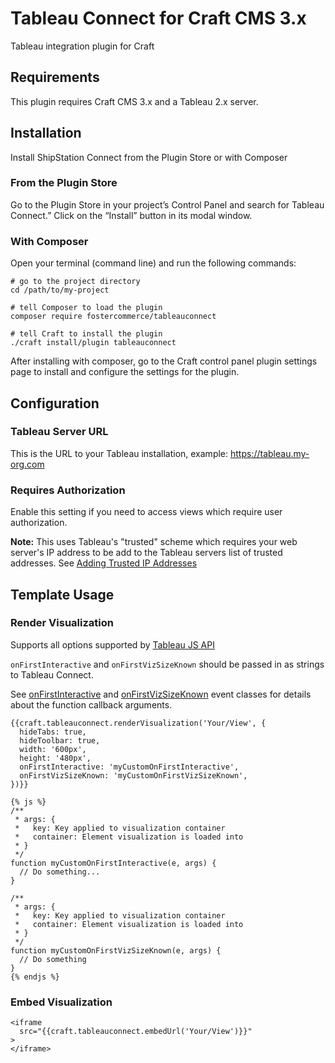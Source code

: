 # Tableau Connect for Craft CMS 3.x

Tableau integration plugin for Craft

## Requirements

This plugin requires Craft CMS 3.x and a Tableau 2.x server.

## Installation

Install ShipStation Connect from the Plugin Store or with Composer

### From the Plugin Store

Go to the Plugin Store in your project’s Control Panel and search for Tableau Connect.” Click on the “Install” button in its modal window.

### With Composer

Open your terminal (command line) and run the following commands:

```
# go to the project directory
cd /path/to/my-project

# tell Composer to load the plugin
composer require fostercommerce/tableauconnect

# tell Craft to install the plugin
./craft install/plugin tableauconnect
```

After installing with composer, go to the Craft control panel plugin settings page to install and configure the settings for the plugin.

## Configuration

### Tableau Server URL

This is the URL to your Tableau installation, example: https://tableau.my-org.com

### Requires Authorization

Enable this setting if you need to access views which require user authorization.

**Note:** This uses Tableau's "trusted" scheme which requires your web server's IP address to be add to the Tableau servers list of trusted addresses. See [Adding Trusted IP Addresses](https://onlinehelp.tableau.com/current/server/en-us/trusted_auth_trustIP.htm)

## Template Usage

### Render Visualization

Supports all options supported by [Tableau JS API](https://onlinehelp.tableau.com/current/api/js_api/en-us/JavaScriptAPI/js_api_ref.htm#vizcreateoptions_record)

`onFirstInteractive` and `onFirstVizSizeKnown` should be passed in as strings to Tableau Connect.

See [onFirstInteractive](https://onlinehelp.tableau.com/current/api/js_api/en-us/JavaScriptAPI/js_api_ref.htm#tableauevent_class) and [onFirstVizSizeKnown](https://onlinehelp.tableau.com/current/api/js_api/en-us/JavaScriptAPI/js_api_ref.htm#vizresizeevent_class) event classes for details about the function callback arguments.

```twig
{{craft.tableauconnect.renderVisualization('Your/View', {
  hideTabs: true,
  hideToolbar: true,
  width: '600px',
  height: '480px',
  onFirstInteractive: 'myCustomOnFirstInteractive',
  onFirstVizSizeKnown: 'myCustomOnFirstVizSizeKnown',
})}}

{% js %}
/**
 * args: {
 *   key: Key applied to visualization container
 *   container: Element visualization is loaded into
 * }
 */
function myCustomOnFirstInteractive(e, args) {
  // Do something...
}

/**
 * args: {
 *   key: Key applied to visualization container
 *   container: Element visualization is loaded into
 * }
 */
function myCustomOnFirstVizSizeKnown(e, args) {
  // Do something
}
{% endjs %}
```

### Embed Visualization

```twig
<iframe
  src="{{craft.tableauconnect.embedUrl('Your/View')}}"
>
</iframe>
```
